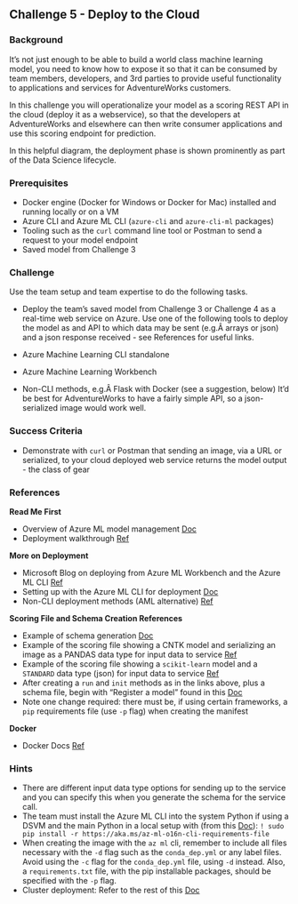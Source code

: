 ## Challenge 5 - Deploy to the Cloud
### Background
It’s not just enough to be able to build a world class machine learning model, you need to know how to expose it so that it can be consumed by team members, developers, and 3rd parties to provide useful functionality to applications and services for AdventureWorks customers.

In this challenge you will operationalize your model as a scoring REST API in the cloud (deploy it as a webservice), so that the developers at AdventureWorks and elsewhere can then write consumer applications and use this scoring endpoint for prediction.

In this helpful diagram, the deployment phase is shown prominently as part of the Data Science lifecycle.

### Prerequisites
- Docker engine (Docker for Windows or Docker for Mac) installed and running locally or on a VM
- Azure CLI and Azure ML CLI (```azure-cli``` and ```azure-cli-ml``` packages)
- Tooling such as the ```curl``` command line tool or Postman to send a request to your model endpoint
- Saved model from Challenge 3

### Challenge
Use the team setup and team expertise to do the following tasks.

- Deploy the team’s saved model from Challenge 3 or Challenge 4 as a real-time web service on Azure.
Use one of the following tools to deploy the model as and API to which data may be sent (e.g.Â arrays or json) and a json response received - see References for useful links.

- Azure Machine Learning CLI standalone
- Azure Machine Learning Workbench
- Non-CLI methods, e.g.Â Flask with Docker (see a suggestion, below)
It’d be best for AdventureWorks to have a fairly simple API, so a json-serialized image would work well.

### Success Criteria
- Demonstrate with ```curl``` or Postman that sending an image, via a URL or serialized, to your cloud deployed web service returns the model output - the class of gear

### References
__Read Me First__

- Overview of Azure ML model management [Doc](https://docs.microsoft.com/azure/machine-learning/preview/model-management-overview?wt.mc_id=OH-ML-ComputerVision)
- Deployment walkthrough [Ref](https://michhar.github.io/deploy-with-azureml-cli-boldly/)

__More on Deployment__

- Microsoft Blog on deploying from Azure ML Workbench and the Azure ML CLI [Ref](https://blogs.technet.microsoft.com/machinelearning/2017/09/25/deploying-machine-learning-models-using-azure-machine-learning/)
- Setting up with the Azure ML CLI for deployment [Doc](https://docs.microsoft.com/azure/machine-learning/preview/deployment-setup-configuration?wt.mc_id=OH-ML-ComputerVision)
- Non-CLI deployment methods (AML alternative) [Ref](https://github.com/Azure/ACS-Deployment-Tutorial)

__Scoring File and Schema Creation References__

- Example of schema generation [Doc](https://docs.microsoft.com/azure/machine-learning/preview/model-management-service-deploy?wt.mc_id=OH-ML-ComputerVision#2-create-a-schemajson-file)
- Example of the scoring file showing a CNTK model and serializing an image as a PANDAS data type for input data to service [Ref](https://github.com/Azure/MachineLearningSamples-ImageClassificationUsingCntk/blob/master/scripts/deploymain.py)
- Example of the scoring file showing a ```scikit-learn``` model and a ```STANDARD``` data type (json) for input data to service [Ref](https://github.com/Azure/Machine-Learning-Operationalization/blob/master/samples/python/code/newsgroup/score.py)
- After creating a ```run``` and ```init``` methods as in the links above, plus a schema file, begin with “Register a model” found in this [Doc](https://docs.microsoft.com/azure/machine-learning/preview/model-management-service-deploy?wt.mc_id=OH-ML-ComputerVision#4-register-a-model)
- Note one change required: there must be, if using certain frameworks, a ```pip``` requirements file (use ```-p``` flag) when creating the manifest

__Docker__

- Docker Docs [Ref](https://docs.docker.com/get-started/)

### Hints
- There are different input data type options for sending up to the service and you can specify this when you generate the schema for the service call.
- The team must install the Azure ML CLI into the system Python if using a DSVM and the main Python in a local setup with (from this [Doc](https://docs.microsoft.com/azure/machine-learning/preview/deployment-setup-configuration?wt.mc_id=OH-ML-ComputerVision#using-the-cli)): ```! sudo pip install -r https://aka.ms/az-ml-o16n-cli-requirements-file```
- When creating the image with the ```az ml``` cli, remember to include all files necessary with the ```-d``` flag such as the ```conda_dep.yml``` or any label files. Avoid using the ```-c``` flag for the ```conda_dep.yml``` file, using ```-d``` instead. Also, a ```requirements.txt``` file, with the pip installable packages, should be specified with the ```-p``` flag.
- Cluster deployment: Refer to the rest of this [Doc](https://docs.microsoft.com/azure/machine-learning/preview/deployment-setup-configuration?wt.mc_id=OH-ML-ComputerVision#environment-setup)
